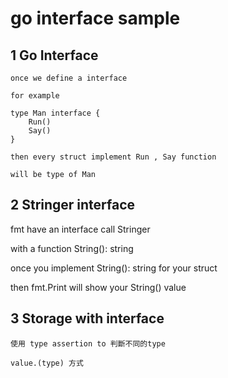 # go interface sample

## 1 Go Interface

    once we define a interface

    for example

```golang==
type Man interface {
    Run()
    Say()
}
```

    then every struct implement Run , Say function

    will be type of Man

## 2 Stringer interface

fmt have an interface call Stringer

with a function String(): string

once you implement String(): string for your struct

then fmt.Print will show your String() value

## 3 Storage with interface

    使用 type assertion to 判斷不同的type

    value.(type) 方式